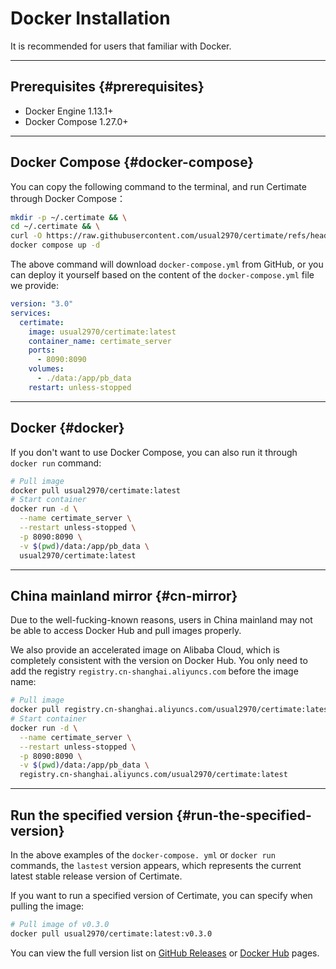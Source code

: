 ﻿# Docker Installation

It is recommended for users that familiar with Docker.

---

## Prerequisites {#prerequisites}

- Docker Engine 1.13.1+
- Docker Compose 1.27.0+

---

## Docker Compose {#docker-compose}

You can copy the following command to the terminal, and run Certimate through Docker Compose：

```bash
mkdir -p ~/.certimate && \
cd ~/.certimate && \
curl -O https://raw.githubusercontent.com/usual2970/certimate/refs/heads/main/docker/docker-compose.yml && \
docker compose up -d
```

The above command will download `docker-compose.yml` from GitHub, or you can deploy it yourself based on the content of the `docker-compose.yml` file we provide:

```yaml showLineNumbers
version: "3.0"
services:
  certimate:
    image: usual2970/certimate:latest
    container_name: certimate_server
    ports:
      - 8090:8090
    volumes:
      - ./data:/app/pb_data
    restart: unless-stopped
```

---

## Docker {#docker}

If you don't want to use Docker Compose, you can also run it through `docker run` command:

```bash
# Pull image
docker pull usual2970/certimate:latest
# Start container
docker run -d \
  --name certimate_server \
  --restart unless-stopped \
  -p 8090:8090 \
  -v $(pwd)/data:/app/pb_data \
  usual2970/certimate:latest
```

---

## China mainland mirror {#cn-mirror}

Due to the well-fucking-known reasons, users in China mainland may not be able to access Docker Hub and pull images properly.

We also provide an accelerated image on Alibaba Cloud, which is completely consistent with the version on Docker Hub. You only need to add the registry `registry.cn-shanghai.aliyuncs.com` before the image name:

```bash
# Pull image
docker pull registry.cn-shanghai.aliyuncs.com/usual2970/certimate:latest
# Start container
docker run -d \
  --name certimate_server \
  --restart unless-stopped \
  -p 8090:8090 \
  -v $(pwd)/data:/app/pb_data \
  registry.cn-shanghai.aliyuncs.com/usual2970/certimate:latest
```

---

## Run the specified version {#run-the-specified-version}

In the above examples of the `docker-compose. yml` or `docker run` commands, the `lastest` version appears, which represents the current latest stable release version of Certimate.

If you want to run a specified version of Certimate, you can specify when pulling the image:

```bash
# Pull image of v0.3.0
docker pull usual2970/certimate:latest:v0.3.0
```

You can view the full version list on [GitHub Releases](https://github.com/usual2970/certimate/releases) or [Docker Hub](https://hub.docker.com/r/usual2970/certimate/tags) pages.
